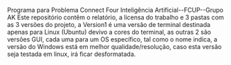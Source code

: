 Programa para Problema Connect Four 
Inteligência Artificial--FCUP--Grupo AK
Este repositório contêm o relatório, a licensa do trabalho e 3 pastas com as 3 versões do projeto, a Version1 é uma versão de terminal destinada apenas para Linux (Ubuntu) devivo a cores do terminal, as outras 2 são versões GUI, cada uma para um OS específico, tal como o nome indica, a versão do Windows está em melhor qualidade/resolução, caso esta versão seja testada em linux, irá ficar desformatada.
